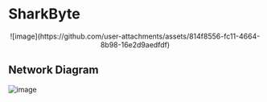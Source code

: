 # SharkByte
<p align="center">
  ![image](https://github.com/user-attachments/assets/814f8556-fc11-4664-8b98-16e2d9aedfdf)
</p>

## Network Diagram
![image](https://github.com/user-attachments/assets/54c5650f-e131-447c-b261-169812bacbac)
